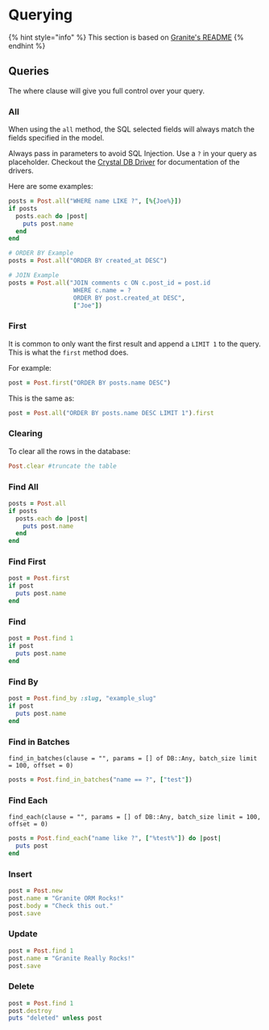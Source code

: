 # Querying

{% hint style="info" %}
This section is based on [Granite's README](https://amberframework.gitbook.io/granite)
{% endhint %}

## Queries

The where clause will give you full control over your query.

### All

When using the `all` method, the SQL selected fields will always match the fields specified in the model.

Always pass in parameters to avoid SQL Injection. Use a `?` in your query as placeholder. Checkout the [Crystal DB Driver](https://github.com/crystal-lang/crystal-db) for documentation of the drivers.

Here are some examples:

```ruby
posts = Post.all("WHERE name LIKE ?", [%{Joe%}])
if posts
  posts.each do |post|
    puts post.name
  end
end

# ORDER BY Example
posts = Post.all("ORDER BY created_at DESC")

# JOIN Example
posts = Post.all("JOIN comments c ON c.post_id = post.id
                  WHERE c.name = ?
                  ORDER BY post.created_at DESC",
                  ["Joe"])
```

### First

It is common to only want the first result and append a `LIMIT 1` to the query. This is what the `first` method does.

For example:

```ruby
post = Post.first("ORDER BY posts.name DESC")
```

This is the same as:

```ruby
post = Post.all("ORDER BY posts.name DESC LIMIT 1").first
```

### Clearing

To clear all the rows in the database:

```ruby
Post.clear #truncate the table
```

### Find All

```ruby
posts = Post.all
if posts
  posts.each do |post|
    puts post.name
  end
end
```

### Find First

```ruby
post = Post.first
if post
  puts post.name
end
```

### Find

```ruby
post = Post.find 1
if post
  puts post.name
end
```

### Find By

```ruby
post = Post.find_by :slug, "example_slug"
if post
  puts post.name
end
```

### Find in Batches

```text
find_in_batches(clause = "", params = [] of DB::Any, batch_size limit = 100, offset = 0)
```

```ruby
posts = Post.find_in_batches("name == ?", ["test"])
```

### Find Each

```text
find_each(clause = "", params = [] of DB::Any, batch_size limit = 100, offset = 0)
```

```ruby
posts = Post.find_each("name like ?", ["%test%"]) do |post|
  puts post
end
```

### Insert

```ruby
post = Post.new
post.name = "Granite ORM Rocks!"
post.body = "Check this out."
post.save
```

### Update

```ruby
post = Post.find 1
post.name = "Granite Really Rocks!"
post.save
```

### Delete

```ruby
post = Post.find 1
post.destroy
puts "deleted" unless post
```

